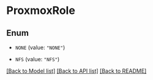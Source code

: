 # ProxmoxRole

## Enum


* `NONE` (value: `"NONE"`)

* `NFS` (value: `"NFS"`)


[[Back to Model list]](../README.md#documentation-for-models) [[Back to API list]](../README.md#documentation-for-api-endpoints) [[Back to README]](../README.md)



